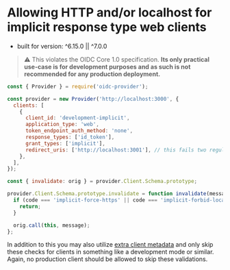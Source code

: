 # Allowing HTTP and/or localhost for implicit response type web clients

- built for version: ^6.15.0 || ^7.0.0

> ⚠️ This violates the OIDC Core 1.0 specification. **Its only practical use-case is for development purposes and as such is not recommended
> for any production deployment.**

```js
const { Provider } = require('oidc-provider');

const provider = new Provider('http://localhost:3000', {
  clients: [
    {
      client_id: 'development-implicit',
      application_type: 'web',
      token_endpoint_auth_method: 'none',
      response_types: ['id_token'],
      grant_types: ['implicit'],
      redirect_uris: ['http://localhost:3001'], // this fails two regular validations http: and localhost
    },
  ],
});

const { invalidate: orig } = provider.Client.Schema.prototype;

provider.Client.Schema.prototype.invalidate = function invalidate(message, code) {
  if (code === 'implicit-force-https' || code === 'implicit-forbid-localhost') {
    return;
  }

  orig.call(this, message);
};
```

In addition to this you may also utilize
[extra client metadata](https://github.com/panva/node-oidc-provider/blob/master/docs/README.md#extraclientmetadata)
and only skip these checks for clients in something like a development mode or similar. Again, no
production client should be allowed to skip these validations.
